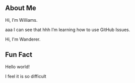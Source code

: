 ## About Me
Hi, I’m Williams.

aaa I can see that hhh I’m learning how to use GitHub Issues.

Hi, I'm Wanderer.

## Fun Fact
Hello world!

I feel it is so difficult